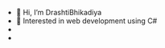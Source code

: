- 👋 Hi, I’m DrashtiBhikadiya
- 👀 Interested in web development using C#
-
-  


<!---
DrashtiBhikadiya/DrashtiBhikadiya is a ✨ special ✨ repository because its `README.md` (this file) appears on your GitHub profile.
You can click the Preview link to take a look at your changes.
--->
